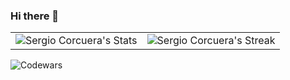 ### Hi there 👋

<div align="center">
  <table>
    <tr>
      <td>
        <div align="center">
          <img src="https://github-readme-stats.vercel.app/api?username=scorcuera&theme=tokyonight&show_icons=true&hide_border=true&count_private=true" alt="Sergio Corcuera's Stats">
        </div>
      </td>
      <td>
        <div align="center">
          <img src="https://github-readme-streak-stats.herokuapp.com/?user=scorcuera&theme=tokyonight&hide_border=true&currStreakNum=1&currStreakLabel=Current%20streak" alt="Sergio Corcuera's Streak">
        </div>
      </td>
    </tr>
  </table>
</div>

![Codewars](https://www.codewars.com/users/cororao/badges/small)
